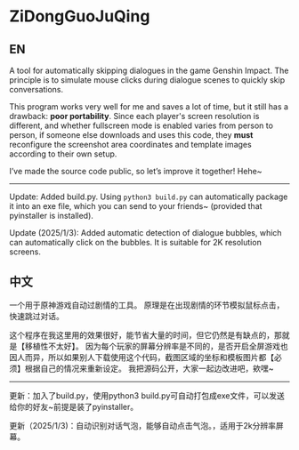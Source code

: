 # ZiDongGuoJuQing
## EN

A tool for automatically skipping dialogues in the game Genshin Impact.
The principle is to simulate mouse clicks during dialogue scenes to quickly skip conversations.

This program works very well for me and saves a lot of time, but it still has a drawback: **poor portability**.
Since each player's screen resolution is different, and whether fullscreen mode is enabled varies from person to person, if someone else downloads and uses this code, they **must** reconfigure the screenshot area coordinates and template images according to their own setup.

I’ve made the source code public, so let’s improve it together! Hehe~

------

Update: Added build.py. Using `python3 build.py` can automatically package it into an exe file, which you can send to your friends~ (provided that pyinstaller is installed).

Update (2025/1/3): Added automatic detection of dialogue bubbles, which can automatically click on the bubbles. It is suitable for 2K resolution screens.

## 中文

一个用于原神游戏自动过剧情的工具。
原理是在出现剧情的环节模拟鼠标点击，快速跳过对话。

这个程序在我这里用的效果很好，能节省大量的时间，但它仍然是有缺点的，那就是【移植性不太好】。
因为每个玩家的屏幕分辨率是不同的，是否开启全屏游戏也因人而异，所以如果别人下载使用这个代码，截图区域的坐标和模板图片都【必须】根据自己的情况来重新设定。
我把源码公开，大家一起边改进吧，欸嘿~

------

更新：加入了build.py，使用python3 build.py可自动打包成exe文件，可以发送给你的好友~前提是装了pyinstaller。

更新（2025/1/3)：自动识别对话气泡，能够自动点击气泡。，适用于2k分辨率屏幕。
